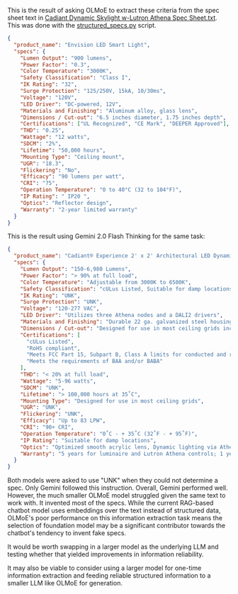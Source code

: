 This is the result of asking OLMoE to extract these criteria from the spec sheet text in [Cadiant Dynamic Skylight w-Lutron Athena Spec Sheet.txt](./data/spec_sheets_text/indoor/Cadiant%20Dynamic%20Skylight%20w-Lutron%20Athena%20Spec%20Sheet.txt). This was done with the [structured_specs.py](./scripts/structured_specs.py) script.
```json
{
  "product_name": "Envision LED Smart Light",
  "specs": {
    "Lumen Output": "900 lumens",
    "Power Factor": "0.3",
    "Color Temperature": "3000K",
    "Safety Classification": "Class I",
    "IK Rating": "32",
    "Surge Protection": "125/250V, 15kA, 10/30ms",
    "Voltage": "120V",
    "LED Driver": "DC-powered, 12V",
    "Materials and Finishing": "Aluminum alloy, glass lens",
    "Dimensions / Cut-out": "6.5 inches diameter, 1.75 inches depth",
    "Certifications": ["UL Recognized", "CE Mark", "DEEPER Approved"],
    "THD": "0.25",
    "Wattage": "12 watts",
    "SDCM": "2%",
    "Lifetime": "50,000 hours",
    "Mounting Type": "Ceiling mount",
    "UGR": "18.3",
    "Flickering": "No",
    "Efficacy": "90 lumens per watt",
    "CRI": "75",
    "Operation Temperature": "0 to 40°C (32 to 104°F)",
    "IP Rating": " IP20 ",
    "Optics": "Reflector design",
    "Warranty": "2-year limited warranty"
  }
}
```
This is the result using Gemini 2.0 Flash Thinking for the same task:

```json
{
  "product_name": "Cadiant® Experience 2' x 2' Architectural LED Dynamic Skylight",
  "specs": {
    "Lumen Output": "150-6,980 Lumens",
    "Power Factor": "> 90% at full load",
    "Color Temperature": "Adjustable from 3000K to 6500K",
    "Safety Classification": "cULus Listed, Suitable for damp locations, Designed for indoor use only",
    "IK Rating": "UNK",
    "Surge Protection": "UNK",
    "Voltage": "120-277 VAC",
    "LED Driver": "Utilizes three Athena nodes and a DALI2 drivers",
    "Materials and Finishing": "Durable 22 ga. galvanized steel housing, post-painted for enhanced matte finish",
    "Dimensions / Cut-out": "Designed for use in most ceiling grids including standard 1 ½\", 9/16\", 15/16\" and hard ceiling, 23.7\" (602mm) x 23.7\" (602mm)",
    "Certifications": [
      "cULus Listed",
      "RoHS compliant",
      "Meets FCC Part 15, Subpart B, Class A limits for conducted and radiated emissions",
      "Meets the requirements of BAA and/or BABA"
    ],
    "THD": "< 20% at full load",
    "Wattage": "5-96 watts",
    "SDCM": "UNK",
    "Lifetime": "> 100,000 hours at 35˚C",
    "Mounting Type": "Designed for use in most ceiling grids",
    "UGR": "UNK",
    "Flickering": "UNK",
    "Efficacy": "Up to 83 LPW",
    "CRI": "90+ CRI",
    "Operation Temperature": "0˚C - + 35˚C (32˚F - + 95˚F)",
    "IP Rating": "Suitable for damp locations",
    "Optics": "Optimized smooth acrylic lens, Dynamic lighting via Athena programming, Soft blue-sky w/east to west sun panels",
    "Warranty": "5 years for luminaire and Lutron Athena controls; 1 year for luminaire accessories"
  }
}
```

Both models were asked to use "UNK" when they could not determine a spec. Only Gemini followed this instruction. Overall, Gemini performed well. However, the much smaller OLMoE model struggled given the same text to work with. It invented most of the specs. While the current RAG-based chatbot model uses embeddings over the text instead of structured data, OLMoE's poor performance on this information extraction task means the selection of foundation model may be a significant contributor towards the chatbot's tendency to invent fake specs.

It would be worth swapping in a larger model as the underlying LLM and testing whether that yielded improvements in information reliability.

It may also be viable to consider using a larger model for one-time information extraction and feeding reliable structured information to a smaller LLM like OLMoE for generation.
